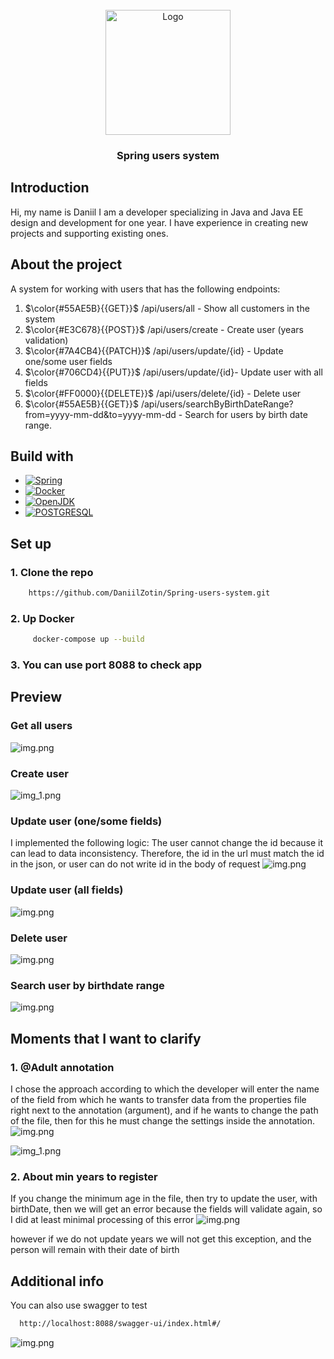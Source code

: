 <br />
<div align="center">
  <a href="https://github.com/DaniilZotin/Spring-users-system">
    <img src="images_for_readme/clear_solution_logo.jpg" alt="Logo" width="200" height="200">
  </a>

<h3 align="center" >Spring users system</h3>

</div>

## Introduction
Hi, my name is Daniil I am a developer specializing in Java and Java EE design
and development for one year. I have experience in
creating new projects and supporting existing ones. 

## About the project
A system for working with users that has the following endpoints:

1. $\color{#55AE5B}{{GET}}$ /api/users/all - Show all customers in the system
2. $\color{#E3C678}{{POST}}$ /api/users/create - Create user (years validation)
3. $\color{#7A4CB4}{{PATCH}}$ /api/users/update/{id} -  Update one/some user fields
4. $\color{#706CD4}{{PUT}}$ /api/users/update/{id}- Update user with all fields
5. $\color{#FF0000}{{DELETE}}$ /api/users/delete/{id} - Delete user
6. $\color{#55AE5B}{{GET}}$ /api/users/searchByBirthDateRange?from=yyyy-mm-dd&to=yyyy-mm-dd - Search for users by birth date range.


## Build with
* [![Spring][Spring]][Spring-url]
* [![Docker][Docker]][Docker-url]
* [![OpenJDK][OpenJDK]][Docker-url]
* [![POSTGRESQL][POSTGRESQL]][POSTGRESQL-url]

## Set up
### 1. Clone the repo
```sh
    https://github.com/DaniilZotin/Spring-users-system.git
```
### 2. Up Docker
```sh
     docker-compose up --build
```
### 3. You can use port 8088 to check app

## Preview
### Get all users
![img.png](images_for_readme/get_users.png)

### Create user
![img_1.png](images_for_readme/create_user.png)

### Update user (one/some fields)
I implemented the following logic: The user
cannot change the id because it can lead to data 
inconsistency. Therefore, the id in the url must match the id in the json, 
or user can do not write id in the body of request
![img.png](images_for_readme/update_user.png)

### Update user (all fields)
![img.png](images_for_readme/update_all_fields.png)

### Delete user
![img.png](images_for_readme/delete_user.png)

### Search user by birthdate range 
![img.png](images_for_readme/search_user.png)


## Moments that I want to clarify

### 1. @Adult annotation
I chose the approach according to which the developer will enter the name of the field from 
which he wants to transfer data from the properties 
file right next to the annotation (argument), and if he wants to change the path of the file, 
then for this he must 
change the settings inside the annotation.
![img.png](images_for_readme/annotation.png)

![img_1.png](images_for_readme/properties_file.png)

### 2. About min years to register
If you change the minimum age in the file, then try to update the user, with birthDate, 
then we will get an error because the fields will validate again, so I did at least minimal processing of this error
![img.png](images_for_readme/years.png)

however if we do not update years we will not get this exception, and the person will remain with their date of birth


## Additional info
You can also use swagger to test
```sh
  http://localhost:8088/swagger-ui/index.html#/
```
![img.png](images_for_readme/swagger.png)



















[Spring]: https://img.shields.io/badge/Spring-6DB33F?style=for-the-badge&logo=spring&logoColor=white
[Spring-url]: https://spring.io/projects/spring-framework

[Docker]: https://img.shields.io/badge/Docker-2496ED?style=for-the-badge&logo=docker&logoColor=white
[Docker-url]: https://www.docker.com/

[OpenJDK]: https://img.shields.io/badge/OpenJDK-000000?style=for-the-badge&logo=openjdk&logoColor=white
[OpenJDK-url]: https://www.docker.com/

[POSTGRESQL]: https://img.shields.io/badge/postgresql-4169E1?style=for-the-badge&logo=postgresql&logoColor=white
[POSTGRESQL-url]: https://www.docker.com/
